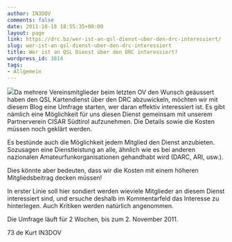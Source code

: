 ```yaml
---
author: IN3DOV
comments: false
date: 2011-10-18 18:55:35+00:00
layout: page
link: https://drc.bz/wer-ist-an-qsl-dienst-uber-den-drc-interessiert/
slug: wer-ist-an-qsl-dienst-uber-den-drc-interessiert
title: Wer ist an QSL Dienst über den DRC interessiert?
wordpress_id: 3814
tags:
- Allgemein
---
```


[![](https://drc.bz/wp-content/uploads/2011/10/marconi.jpg)](https://drc.bz/wp-content/uploads/2011/10/marconi.jpg)Da mehrere Vereinsmitglieder beim letzten OV den Wunsch geäussert haben den QSL Kartendienst über den DRC abzuwickeln, möchten wir mit diesem Blog eine Umfrage starten, wer daran effektiv interessiert ist. Es gibt nämlich eine Möglichkeit für uns diesen Dienst gemeinsam mit unserem Partnerverein CISAR Südtirol aufzunehmen. Die Details sowie die Kosten müssen noch geklärt werden.

Es bestünde auch die Möglichkeit jedem Mitglied den Dienst anzubieten. Sozusagen eine Dienstleistung an alle, ähnlich wie es bei anderen nazionalen Amateurfunkorganisationen gehandhabt wird (DARC, ARI, usw.).

Dies könnte aber bedeuten, dass wir die Kosten mit einem höheren Mitgliedsbeitrag decken müssen!

In erster Linie soll hier sondiert werden wieviele Mitglieder an diesem Dienst interessiert sind, und ersuche deshalb im Kommentarfeld das Interesse zu hinterlegen. Auch Kritiken werden natürlich angenommen.

Die Umfrage läuft für 2 Wochen, bis zum 2. November 2011.

73 de Kurt IN3DOV




